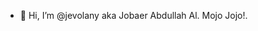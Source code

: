 - 👋 Hi, I’m @jevolany aka Jobaer Abdullah Al. Mojo Jojo!.
<!---
- 👀 I’m interested in ...
- 🌱 I’m currently learning ...
- 💞️ I’m looking to collaborate on ...
- 📫 How to reach me ...
--->

<!---
jevolany/jevolany is a ✨ special ✨ repository because its `README.md` (this file) appears on your GitHub profile.
You can click the Preview link to take a look at your changes.
--->
